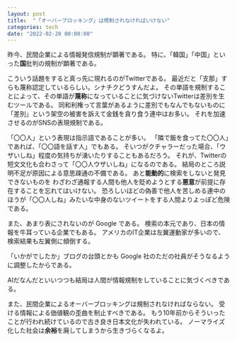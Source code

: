 ```yaml
---
layout: post
title:  "「オーバーブロッキング」は規制されなければいけない"
categories: tech
date: "2022-02-20 00:00:00"
---
```


昨今、民間企業による情報発信規制が顕著である。
特に、「韓国」「中国」といった**国**批判の規制が顕著である。

こういう話題をすると真っ先に現れるのがTwitterである。
最近だと「支那」すらも蔑称認定しているらしい。シナチクどうすんだよ。
その単語を規制することによって、その単語が**蔑称**になっていることに気づけないTwitterは差別を生むツールである。
同和利権って言葉があるように差別でもなんでもないものに「差別」という架空の被害を訴えて金銭を貪り食う連中はお多い。
それを加速させるのがSNSの表現規制である。

「〇〇人」という表現は指示語であることが多い。
「隣で飯を食ってた〇〇人」であれば、「〇〇語を話す人」でもある。
そいつがクチャラーだった場合、「ウザいしね」程度の気持ちが湧いたりすることもあるだろう。
それが、Twitterの短文文化も合わさって「〇〇人ウザいしね」になるのである。
結局のところ説明不足が原因による意思疎通の不備である。
あと**能動的**に検索をしないと発見できないものを
わざわざ通報する人間も他人を貶めようとする**悪意**が前提に存在することを忘れてはいけない。
恐ろしいほどの偽善で他人を苦しめる連中のほうが「〇〇人しね」みたいな中身のないツイートをする人間よりよっぽど危険である。

また、あまり表にされないのが Google である。
検索の本元であり、日本の情報を牛耳っている企業でもある。
アメリカのIT企業は左翼運動家が多いので、検索結果も左翼側に傾倒する。

「いかがでしたか」ブログの台頭とかも Google 社のただの社員がそうなるように調整したからである。

AIだなんだといいつつも結局は人間が情報規制をしていることに気づくべきである。

また、民間企業によるオーバーブロッキングは規制されなければならない。
受ける情報による価値観の歪曲を制止すべきである。
もう10年前からそういったことが行われ続けているので古き良き日本文化が失われている。
ノーマライズ化した社会は**余裕**を廃してしまうから生きづらくなるよ。
